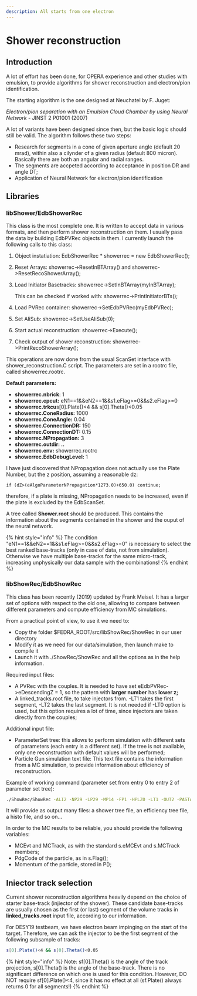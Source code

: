 ```yaml
---
description: All starts from one electron
---
```


# Shower reconstruction

## Introduction

A lot of effort has been done, for OPERA experience and other studies with emulsion, to provide algorithms for shower reconstruction and electron/pion identification.

The starting algorithm is the one designed at Neuchatel by F. Juget:

_Electron/pion separation with an Emulsion Cloud Chamber by using Neural Network_ - JINST 2 P01001 \(2007\)

A lot of variants have been designed since then, but the basic logic should still be valid. The algorithm follows these two steps:

* Research for segments in a cone of given aperture angle \(default 20 mrad\), within also a cilynder of a given radius \(default 800 micron\). Basically there are both an angular and radial ranges.
* The segments are accpeted according to acceptance in position DR and angle DT;
* Application of Neural Network for electron/pion identification

## Libraries

### libShower/EdbShowerRec

This class is the most complete one. It is written to accept data in various formats, and then perform shower reconstruction on them. I usually pass the data by building EdbPVRec objects in them. I currently launch the following calls to this class:

1. Object instatiation: EdbShowerRec \* showerrec = new EdbShowerRec\(\);
2. Reset Arrays: showerrec-&gt;ResetInBTArray\(\) and showerrec-&gt;ResetRecoShowerArray\(\);
3. Load Initiator Basetracks: showerrec-&gt;SetInBTArray\(myInBTArray\);

   This can be checked if worked with: showerrec-&gt;PrintInitiatorBTs\(\);

4. Load PVRec container: showerrec-&gt;SetEdbPVRec\(myEdbPVRec\);
5. Set AliSub: showerrec-&gt;SetUseAliSub\(0\);
6. Start actual reconstruction: showerrec-&gt;Execute\(\);
7. Check output of shower reconstruction: showerrec-&gt;PrintRecoShowerArray\(\);

This operations are now done from the usual ScanSet interface with shower\_reconstruction.C script. The parameters are set in a rootrc file, called showerrec.rootrc. 

**Default parameters:**

* **showerrec.nbrick**: 1
* **showerrec.cpcut:** eN1==1&&eN2==1&&s1.eFlag&gt;=0&&s2.eFlag&gt;=0
* **showerrec.trkcu**s\[0\].Plate\(\)&lt;4 && s\[0\].Theta\(\)&lt;0.05
* **showerrec.ConeRadius:** 1000 
* **showerrec.ConeAngle:** 0.04 
* **showerrec.ConnectionDR:** 150
* **showerrec.ConnectionDT:** 0.15
* **showerrec.NPropagation:** 3 
* **showerrec.outdir: ..** 
* **showerrec.env:** showerrec.rootrc
* **showerrec.EdbDebugLevel:** 1

I have just discovered that NPropagation does not actually use the Plate Number, but the z position, assuming a reasonable dz:

`if (dZ>(eAlgoParameterNPropagation*1273.0)+650.0) continue;`

therefore, if a plate is missing, NPropagation needs to be increased, even if the plate is excluded by the EdbScanSet.

A tree called **Shower.root** should be produced. This contains the information about the segments contained in the shower and the ouput of the neural network.

{% hint style="info" %}
The condition "eN1==1&&eN2==1&&s1.eFlag&gt;=0&&s2.eFlag&gt;=0" is necessary to select the best ranked base-tracks \(only in case of data, not from simulation\). Otherwise we have multiple base-tracks for the same micro-track, increasing unphysically our data sample with the combinations!
{% endhint %}



### libShowRec/EdbShowRec

This class has been recently \(2019\) updated by Frank Meisel. It has a larger set of options with respect to the old one, allowing to compare between different parameters and compute efficiency from MC simulations.

From a practical point of view, to use it we need to:

* Copy the folder $FEDRA\_ROOT/src/libShowRec/ShowRec in our user directory
* Modify it as we need for our data/simulation, then launch make to compile it
* Launch it with ./ShowRec/ShowRec and all the options as in the help information.

Required input files:

* A PVRec with the couples. It is needed to have set eEdbPVRec-&gt;eDescendingZ = 1, so the pattern with **larger number** has **lower z;**
* A linked\_tracks.root file, to take injectors from. -LT1 takes the first segment, -LT2 takes the last segment. It is not needed if -LT0 option is used, but this option requires a lot of time, since injectors are taken directly from the couples;

Additional input file:

* ParameterSet tree: this allows to perform simulation with different sets of parameters \(each entry is a different set\). If the tree is not available, only one reconstruction with default values will be performed;
* Particle Gun simulation text file: This text file contains the information from a MC simulation, to provide information about efficiency of reconstruction.

Example of working command \(parameter set from entry 0 to entry 2 of parameter set tree\):

```bash
./ShowRec/ShowRec -ALI2 -NP29 -LP29 -MP14 -FP1 -HPLZ0 -LT1 -OUT2 -PASTART0 -PAEND2
```

It will provide as output many files: a shower tree file, an efficiency tree file, a histo file, and so on...

In order to the MC results to be reliable, you should provide the following variables:

* MCEvt and MCTrack, as with the standard s.eMCEvt and s.MCTrack members;
* PdgCode of the particle, as in s.Flag\(\);
* Momentum of the particle, stored in P\(\);

## Iniector track selection

Current shower reconstruction algorithms heavily depend on the choice of starter base-track \(injiector of the shower\). These candidate base-tracks are usually chosen as the first \(or last\) segment of the volume tracks in **linked\_tracks.root** input file, according to our information.

For DESY19 testbeam, we have electron beam impinging on the start of the target. Therefore, we can ask the injector to be the first segment of the following subsample of tracks:

```bash
s[0].Plate()<4 && s[0].Theta()<0.05
```

{% hint style="info" %}
Note: sf\[0\].Theta\(\) is the angle of the track projection, s\[0\].Theta\(\) is the angle of the base-track. There is no significant difference on which one is used for this condition. However, DO NOT require sf\[0\].Plate\(\)&lt;4, since it has no effect at all \(sf.Plate\(\) always returns 0 for all segments!\)
{% endhint %}

